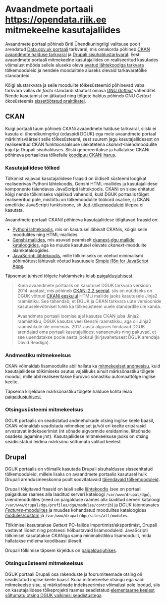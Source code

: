# Avaandmete portaali https://opendata.riik.ee mitmekeelne kasutajaliides

Avaandmete portaal põhineb Briti Ühendkuningriigi valitsuse poolt arendatud [Data.gov.uk portaali](https://github.com/datagovuk/dgu-vagrant-puppet) tarkvaral, mis omakorda põhineb [CKAN avaandmete halduse tarkvaral](http://ckan.org/) ja [Drupali sisuhaldustarkvaral](https://www.drupal.org/). Eesti avaandmete portaali mitmekeelne kasutajaliides on realiseeritud kasutades võimalust mööda sellele aluseks oleva [avatud lähtekoodiga tarkvara](https://www.mkm.ee/sites/default/files/tarkvara_raamistik.pdf) tõlkemooduleid ja nendele moodulitele aluseks olevaid tarkavaratõlke standardeid.

Kõigi alustarkvara ja selle moodulite tõlkesüsteemid põhinevad vaba tarkvara vallas _de facto_ standardi staatust omava [GNU _Gettext_](https://www.gnu.org/software/gettext/manual/html_node/Introduction.html) vahenditel. Nende kasutamist on jätkatud ning tõlgete haldus põhineb GNU _Gettext_ ökosüsteemis [sissetöötatud praktikatel](https://viki.pingviin.org/Tarkvara_t%C3%B5lkimine_(juhend)).

## CKAN

Kuigi portaali tuum põhineb CKANi avaandmete halduse tarkvaral, siiski ei kasuta ei ühendkuningriigi (edaspidi DGUK) ega meie avaandmete portaal märkimisväärselt selle tõlkesüsteemi, sest suurem jagu kasutajaliidesest on realiseeritud CKAN funktsionaalsuse ülekatetena _ckanext_-laiendmoodulite kujul ja Drupali sisuhalduses. Siiski genereeritakse ja hallatakse CKANi põhineva portaaliosa tõlkefaile [koodipuu CKANi harus](https://github.com/opendata-ee/ckan).

### Kasutajaliidese tõlked

Tõlkimist vajavad kasutajaliidese fraasid on üldiselt süsteemi loogikat realiseerivas Pythoni lähtekoodis, Genshi HTML-mallides ja kasutajaliidese komponente täiendavas JavaScripti lähtekoodis. CKANi on sisse ehitatud kõigi nende tõlkimiseks vajalikud vahendid, kuid DGUK portaalis tõlget realiseeritud pole, mistõttu on tõlkemoodulite töökord osaline, sj CKANi ametlikke JavaScripti funktsioone, sh [Jed-tõlkemooduleid](http://docs.ckan.org/en/ckan-2.2.3/frontend-development.html#i18n-jed) ülepea ei kasutata.

Avaandmete portaali CKANil põhineva kasutajaliidese tõlgitavad fraasid on:

* [Pythoni lähtekoodis](http://docs.ckan.org/en/latest/contributing/string-i18n.html#internationalizing-strings-in-python-code), mis on kasutusel läbivalt CKANis, kõigis selle moodulites ning HTML-mallides.
* [Genshi mallides](https://pythonhosted.org/Genshi/i18n.html), mis asuvad peamiselt [ckanext-dgu mallide kataloogides](https://github.com/opendata-ee/ckanext-dgu/tree/look_feel_est/ckanext/dgu/theme/templates), aga ka muude kasutusel olevate _ckanext_-moodulite alamkataloogides.
* [JavaScripti lähtekoodis](https://github.com/infoaed/shared_dguk_assets/commits/look_feel_est/src/js/odp-ee-i18n.js), mille tõlkimiseks on võetud minimalismi põhimõttest lähtuvalt võetud kasutusele [Simple i18n for JavaScript Apps](https://github.com/roddeh/i18njs).

Täpsemad juhised tõlgete haldamiseks leiab [paigaldusjuhisest](../INSTALL.md#skripti--laadi--ja-keeleseadistuste-genereerimine).

> Kuna avaandmete portaalis on kasutusel DGUK tarkvara versioon 2014. aastast, mis põhineb [CKANi 2.2 seerial](https://docs.ckan.org/en/release-v2.2.3/), siis on nüüdseks on DGUK võtnud [CKANi eeskujul](http://docs.ckan.org/en/latest/contributing/frontend/templating.html) HTMLi mallide jaoks kasutusele Jinja2 raamistiku. See tähendab, et DGUK ja CKAN tarkvara uute versioonide kasutuselevõtmisel tuleb ka tõlkesüsteem uuele standardile üle kanda.
> 
> Avaandmete portaali loomise ajal kasutas CKAN juba Jinja2 raamistikku, DGUK kasutas veel Genshi raamstikku, aga oli Jinja2 raamistikule üle minemas. 2017. aasta alguses hindavad DGUK arendajad oma portaali kasutajaliidest vananenuks ning pakuvad, et see uuendatakse poole aasta jooksul (kirjavahetusest DGUK arendaja David Readiga).

### Andmestiku mitmekeelsus

CKAN võimaldab lisamoodulite abil hallata ka [mitmekeelset andmesisu](http://docs.ckan.org/en/latest/maintaining/multilingual.html), kuid kasutajaliidese tõlkimiseks osutus vajalikuks ainult märksõnastiku tõlgete moodul, mille abil realiseeritakse Eurovoc sõnastiku automaattõlge inglise keelte.

Täpsema kirjelduse märksõnastiku tõlgete halduse kohta leiab [paigaldusjuhisest](../INSTALL.md#ckani-eurovoc-märksõnastiku-ja-tõlgete-importimine).

### Otsingusüsteemi mitmekeelsus

DGUK portaalis on seadistatud andmehulkade otsing inglise keele baasil, CKAN võimaldab seadistada mitmekeelset ja/või eri keelte eripärasid arvestavat indekseerimist (nt sõnade algvormide eraldamine, liitsõnade osadeks jagamine jmt). Kasutajaliidese mitmekeelsuse jaoks on otsing seadisistatud leidma märksõnu sõltumata valitud keelest.

## Drupal

DGUK portaalis on võimalik kasutada Drupali sisuhaldusse sisseehitatud tõlkemooduleid, millele lisaks on avaandmete portaalis kasutusel hulk Drupali arendusmeeskonna poolt soovitatavaid [täiendavaid tõlkemooduleid](https://www.drupal.org/project/i18n).

Drupali tõlgitavad fraasid on laiali selle [lähtekoodis](http://cgit.drupalcode.org/drupal/tree/?h=7.x) (see on portaali paigalduse raames alla laaditud serveri kataloogi `/var/www/drupal/dgu`), laiendmoodulites (need on paigalduse raames alla laaditud serveri kataloogi `/var/www/drupal/dgu/profiles/dgu/modules/contrib`) ja DGUK täiendavates [_Features_-moodulites](https://github.com/opendata-ee/dgu_d7/tree/look_feel_est/modules/features) ja muudes kohandatud moodulites kataloogides [modules/custom](https://github.com/opendata-ee/dgu_d7/tree/look_feel_est/modules/custom) ja `/var/www/drupal/dgu/sites/all/modules`.

Tõlkimisel kasutatakse _Gettext_ PO-failide importimist/eksportimist, Drupali vastavat liidest ning protsessi hõlbustavaid lisamooduleid. JavaScripti tõlkimisel kasutatakse CKANiga sama minimalistlikku lisamoodulit, mida hallatakse mõlema koodibaasi üleselt.

Drupali tõlkimise täpsem kirjeldus on [paigaldusjuhises](../INSTALL.md#tõlgete-lisamine).

### Otsingusüsteemi mitmekeelsus

DGUK portaali Drupali osa rakenduste ja foorumiteemade otsing oli seadistatud inglise keele baasil. Kuna mitmekeelse otsingu ega saidi mitmekeelse sisu, sj märksõnade indekseerimise võimalusi pole loodud, siis on kasutajaliidese tõlkeprojekti raames seadistatud [elementaarne keelest sõltumatu otsing DGUK vaikimisi seadistustega](../INSTALL.md#dgu-search).
